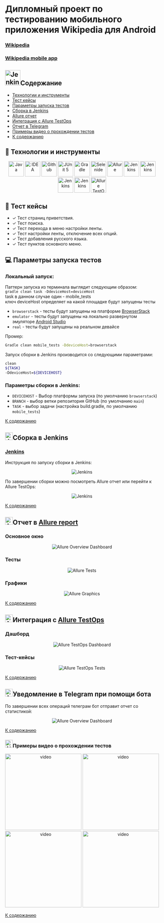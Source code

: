 # Дипломный проект по тестированию мобильного приложения Wikipedia для Android
### <a target="_blank" href="https://https://ru.wikipedia.org">Wikipedia</a>

### <a target="_blank" href="https://https://github.com/wikimedia/apps-android-wikipedia">Wikipedia mobile app</a>

## <img src="images/logos/Android Logo.svg" width="50" height="50"  alt="Jenkins"/></a>Содержание

- [Технологии и инструменты](#rocket-технологии-и-инструменты)
- [Тест кейсы](#scroll-тест-кейсы)
- [Параметры запуска тестов](#computer-параметры-запуска-тестов)
- [Сборка в Jenkins](#сборка-в-jenkins)
- [Allure отчет](#отчет-в-allure-report)
- [Интеграция с Allure TestOps](#интеграция-с-allure-testops)
- [Отчет в Telegram](#уведомление-в-telegram-при-помощи-бота)
- [Примеры видео о прохождении тестов](#примеры-видео-о-прохождении-тестов)
- [К содержанию](#cодержание)

## :rocket: Технологии и инструменты

<p align="center">
<a href="https://www.java.com/"><img src="images/logos/Java.svg" width="50" height="50"  alt="Java"/></a>
<a href="https://www.jetbrains.com/idea/"><img src="images/logos/Intelij_IDEA.svg" width="50" height="50"  alt="IDEA"/></a>
<a href="https://github.com/"><img src="images/logos/Github.svg" width="50" height="50"  alt="Github"/></a>
<a href="https://junit.org/junit5/"><img src="images/logos/JUnit5.svg" width="50" height="50"  alt="JUnit 5"/></a>
<a href="https://gradle.org/"><img src="images/logos/Gradle.svg" width="50" height="50"  alt="Gradle"/></a>
<a href="https://selenide.org/"><img src="images/logos/Selenide.svg" width="50" height="50"  alt="Selenide"/></a>
<a href="https://github.com/allure-framework/allure2"><img src="images/logos/Allure_Report.svg" width="50" height="50"  alt="Allure"/></a>
<a href="https://www.browserstack.com/"><img src="images/logos/Browserstack.svg" width="50" height="50"  alt="Jenkins"/></a>
<a href="https://appium.io/"><img src="images/logos/Appium.svg" width="50" height="50"  alt="Jenkins"/></a>
<a href="https://developer.android.com/studio"><img src="images/logos/Android-studio.svg" width="50" height="50"  alt="Jenkins"/></a>
<a href="https://www.jenkins.io/"><img src="images/logos/Jenkins.svg" width="50" height="50"  alt="Jenkins"/></a>
<a href="https://qameta.io/"><img src="images/logos/Allure_EE.svg" width="50" height="50"  alt="Allure TestOps"/></a>

[//]: # (<a href="https://aerokube.com/selenoid/"><img src="images/logos/Selenoid.svg" width="50" height="50"  alt="Selenoid"/></a>)
[//]: # (<a href="https://www.docker.com/"><img src="images/logos/Docker.svg" width="50" height="50"  alt="Docker"/></a>)
</p>

## :scroll: Тест кейсы

- ✓ Тест страниц приветствия.
- ✓ Тест поиска.
- ✓ Тест перехода в меню настройки ленты.
- ✓ Тест настройки ленты, отключение всех опций.
- ✓ Тест добавления русского языка.
- ✓ Тест пунктов основного меню.

## :computer: Параметры запуска тестов

### Локальный запуск:
Паттерн запуска из терминала выглядит следующим образом: \
```gradle clean task -DdeviceHost=deviceHost``` \
task в данном случае один - mobile_tests \
ключ deviceHost определяет на какой площадке будут запущены тесты
- ```browserstack``` - тесты будут запущены на платформе <a target="_blank" href="hhttps://www.browserstack.com/">BrowserStack</a>
- ```emulator``` - тесты будут запущены на локально развернутом эмуляторе <a target="_blank" href="https://developer.android.com/studio">Android Studio</a>
- ```real``` - тесты будут запущены на реальном девайсе

Промер:
```bash
Gradle clean mobile_tests -DdeviceHost=browserstack
```

Запуск сборки в Jenkins производится со следующими параметрами:
```bash
clean
${TASK}
-DdeviceHost=${DEVICEHOST}
```

### Параметры сборки в Jenkins:

- ```DEVICEHOST``` - Выбор платформы запуска (по умолчанию ```browserstack```)
- ```BRANCH``` - выбор ветки репозитория GitHub (по умолчанию ```main```)
- ```TASK``` - выбор задачи (настройка build.gradle, по умолчанию ```mobile_tests```)

[К содержанию](#cодержание)

## <img src="images/logos/Jenkins.svg" width="25" height="25"  alt="Jenkins"/></a>Сборка в Jenkins
### <a target="_blank" href="https://jenkins.autotests.cloud/job/berezkindv_diploma_mobile_tests_project/">Jenkins</a>

Инструкция по запуску сборки в Jenkins:
<p align="center">
<a><img src="images/screenshots/jenkins_job_parameters.png" alt="Jenkins"/></a>
</p>

По завершении сборки можно посмотреть Allure отчет или перейти к Allure TestOps:
<p align="center">
<a><img src="images/screenshots/jenkins_job_notifications.png" alt="Jenkins"/></a>
</p>

[К содержанию](#cодержание)

## <img src="images/logos/Allure_Report.svg" width="25" height="25"  alt="Allure"/></a>Отчет в <a target="_blank" href="https://jenkins.autotests.cloud/job/berezkindv_diploma_ui_tests_project/10/allure/">Allure report</a>

### Основное окно

<p align="center">
<img title="Allure Overview Dashboard" src="images/screenshots/allure_report_dashboard.png">
</p>

### Тесты

<p align="center">
<img title="Allure Tests" src="images/screenshots/allure_report_tests.png">
</p>

### Графики

<p align="center">
<img title="Allure Graphics" src="images/screenshots/allure_report_graphs.png">
</p>

[К содержанию](#cодержание)

## <img src="images/logos/Allure_EE.svg" width="25" height="25"  alt="Allure"/></a>Интеграция с <a target="_blank" href="https://allure.autotests.cloud/launch/12018">Allure TestOps</a>

### Дашборд

<p align="center">
<img title="Allure TestOps Dashboard" src="images/screenshots/testops_dashboard.png">
</p>

### Тест-кейсы

<p align="center">
<img title="Allure TestOps Tests" src="images/screenshots/testops_tests.png">
</p>

[К содержанию](#cодержание)

## <img src="images/logos/Telegram.svg" width="25" height="25"  alt="Allure"/></a>Уведомление в Telegram при помощи бота
По завершении всех операций телеграм бот отправит отчет со статистикой:
<p align="center">
<img title="Allure Overview Dashboard" src="images/screenshots/telegram_bot.png">
</p>

[К содержанию](#cодержание)



### <img src="images/logos/Browserstack.svg" width="25" height="25"  alt="Allure"/></a>Примеры видео о прохождении тестов

<p align="center">
<img title="BrowserStack Video" src="images/screenshots/video_onboarding.gif" width="250" height="250"  alt="video">
<img title="BrowserStack Video" src="images/screenshots/video_add_language.gif" width="250" height="250"  alt="video">
<img title="BrowserStack Video" src="images/screenshots/video_custom_feed.gif" width="250" height="250"  alt="video">
<img title="BrowserStack Video" src="images/screenshots/video_starch.gif" width="250" height="250"  alt="video">
</p>

[К содержанию](#cодержание)